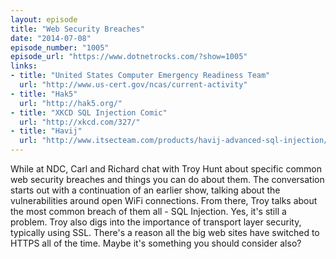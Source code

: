 ```yaml
---
layout: episode
title: "Web Security Breaches"
date: "2014-07-08"
episode_number: "1005"
episode_url: "https://www.dotnetrocks.com/?show=1005"
links:
- title: "United States Computer Emergency Readiness Team"
  url: "http://www.us-cert.gov/ncas/current-activity"
- title: "Hak5"
  url: "http://hak5.org/"
- title: "XKCD SQL Injection Comic"
  url: "http://xkcd.com/327/"
- title: "Havij"
  url: "http://www.itsecteam.com/products/havij-advanced-sql-injection/"
---
```


While at NDC, Carl and Richard chat with Troy Hunt about specific common web security breaches and things you can do about them. The conversation starts out with a continuation of an earlier show, talking about the vulnerabilities around open WiFi connections. From there, Troy talks about the most common breach of them all - SQL Injection. Yes, it's still a problem. Troy also digs into the importance of transport layer security, typically using SSL. There's a reason all the big web sites have switched to HTTPS all of the time. Maybe it's something you should consider also?
